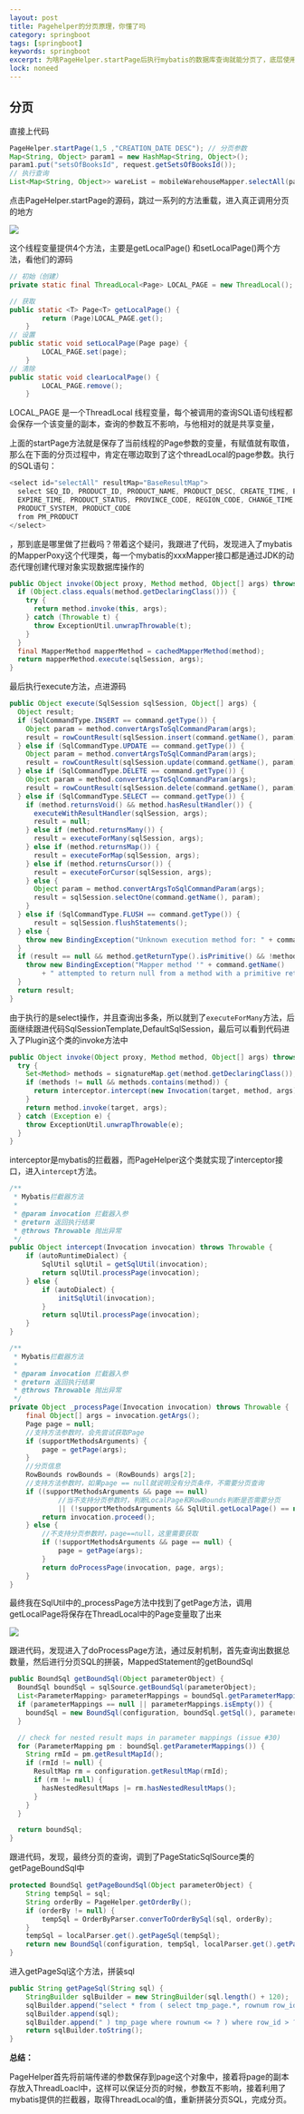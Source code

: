 ```yaml
---
layout: post
title: Pagehelper的分页原理，你懂了吗
category: springboot
tags: [springboot]
keywords: springboot
excerpt: 为啥PageHelper.startPage后执行mybatis的数据库查询就能分页了，底层使用了ThreadLocal变量
lock: noneed
---
```


## 分页

直接上代码

```java
PageHelper.startPage(1,5 ,"CREATION_DATE DESC"); // 分页参数
Map<String, Object> param1 = new HashMap<String, Object>();
param1.put("setsOfBooksId", request.getSetsOfBooksId());	
// 执行查询
List<Map<String, Object>> wareList = mobileWarehouseMapper.selectAll(param1); //需要分页
```

点击PageHelper.startPage的源码，跳过一系列的方法重载，进入真正调用分页的地方

![](\assets\images\2020\java\pagehelper.jpg)

这个线程变量提供4个方法，主要是getLocalPage() 和setLocalPage()两个方法，看他们的源码

```java
// 初始（创建）
private static final ThreadLocal<Page> LOCAL_PAGE = new ThreadLocal();

// 获取
public static <T> Page<T> getLocalPage() {
        return (Page)LOCAL_PAGE.get();
    }
// 设置
public static void setLocalPage(Page page) {
        LOCAL_PAGE.set(page);
    }
// 清除
public static void clearLocalPage() {
        LOCAL_PAGE.remove();
    }
```

LOCAL_PAGE 是一个ThreadLocal 线程变量，每个被调用的查询SQL语句线程都会保存一个该变量的副本，查询的参数互不影响，与他相对的就是共享变量，

上面的startPage方法就是保存了当前线程的Page参数的变量，有赋值就有取值，那么在下面的分页过程中，肯定在哪边取到了这个threadLocal的page参数。执行的SQL语句：

```java
<select id="selectAll" resultMap="BaseResultMap">
  select SEQ_ID, PRODUCT_ID, PRODUCT_NAME, PRODUCT_DESC, CREATE_TIME, EFFECT_TIME, 
  EXPIRE_TIME, PRODUCT_STATUS, PROVINCE_CODE, REGION_CODE, CHANGE_TIME, OP_OPERATOR_ID, 
  PRODUCT_SYSTEM, PRODUCT_CODE
  from PM_PRODUCT
</select>
```

，那到底是哪里做了拦截吗？带着这个疑问，我跟进了代码，发现进入了mybatis的MapperPoxy这个代理类，每一个mybatis的xxxMapper接口都是通过JDK的动态代理创建代理对象实现数据库操作的

```java
public Object invoke(Object proxy, Method method, Object[] args) throws Throwable {
  if (Object.class.equals(method.getDeclaringClass())) {
    try {
      return method.invoke(this, args);
    } catch (Throwable t) {
      throw ExceptionUtil.unwrapThrowable(t);
    }
  }
  final MapperMethod mapperMethod = cachedMapperMethod(method);
  return mapperMethod.execute(sqlSession, args);
}
```

最后执行execute方法，点进源码

```java
public Object execute(SqlSession sqlSession, Object[] args) {
  Object result;
  if (SqlCommandType.INSERT == command.getType()) {
    Object param = method.convertArgsToSqlCommandParam(args);
    result = rowCountResult(sqlSession.insert(command.getName(), param));
  } else if (SqlCommandType.UPDATE == command.getType()) {
    Object param = method.convertArgsToSqlCommandParam(args);
    result = rowCountResult(sqlSession.update(command.getName(), param));
  } else if (SqlCommandType.DELETE == command.getType()) {
    Object param = method.convertArgsToSqlCommandParam(args);
    result = rowCountResult(sqlSession.delete(command.getName(), param));
  } else if (SqlCommandType.SELECT == command.getType()) {
    if (method.returnsVoid() && method.hasResultHandler()) {
      executeWithResultHandler(sqlSession, args);
      result = null;
    } else if (method.returnsMany()) {
      result = executeForMany(sqlSession, args);
    } else if (method.returnsMap()) {
      result = executeForMap(sqlSession, args);
    } else if (method.returnsCursor()) {
      result = executeForCursor(sqlSession, args);
    } else {
      Object param = method.convertArgsToSqlCommandParam(args);
      result = sqlSession.selectOne(command.getName(), param);
    }
  } else if (SqlCommandType.FLUSH == command.getType()) {
      result = sqlSession.flushStatements();
  } else {
    throw new BindingException("Unknown execution method for: " + command.getName());
  }
  if (result == null && method.getReturnType().isPrimitive() && !method.returnsVoid()) {
    throw new BindingException("Mapper method '" + command.getName()
        + " attempted to return null from a method with a primitive return type (" + method.getReturnType() + ").");
  }
  return result;
}
```

由于执行的是select操作，并且查询出多条，所以就到了`executeForMany`方法，后面继续跟进代码SqlSessionTemplate,DefaultSqlSession，最后可以看到代码进入了Plugin这个类的invoke方法中

```java
public Object invoke(Object proxy, Method method, Object[] args) throws Throwable {
  try {
    Set<Method> methods = signatureMap.get(method.getDeclaringClass());
    if (methods != null && methods.contains(method)) {
      return interceptor.intercept(new Invocation(target, method, args));
    }
    return method.invoke(target, args);
  } catch (Exception e) {
    throw ExceptionUtil.unwrapThrowable(e);
  }
}
```

interceptor是mybatis的拦截器，而PageHelper这个类就实现了interceptor接口，进入`intercept`方法。

```java
/**
 * Mybatis拦截器方法
 *
 * @param invocation 拦截器入参
 * @return 返回执行结果
 * @throws Throwable 抛出异常
 */
public Object intercept(Invocation invocation) throws Throwable {
    if (autoRuntimeDialect) {
        SqlUtil sqlUtil = getSqlUtil(invocation);
        return sqlUtil.processPage(invocation);
    } else {
        if (autoDialect) {
            initSqlUtil(invocation);
        }
        return sqlUtil.processPage(invocation);
    }
}

/**
 * Mybatis拦截器方法
 *
 * @param invocation 拦截器入参
 * @return 返回执行结果
 * @throws Throwable 抛出异常
 */
private Object _processPage(Invocation invocation) throws Throwable {
    final Object[] args = invocation.getArgs();
    Page page = null;
    //支持方法参数时，会先尝试获取Page
    if (supportMethodsArguments) {
        page = getPage(args);
    }
    //分页信息
    RowBounds rowBounds = (RowBounds) args[2];
    //支持方法参数时，如果page == null就说明没有分页条件，不需要分页查询
    if ((supportMethodsArguments && page == null)
            //当不支持分页参数时，判断LocalPage和RowBounds判断是否需要分页
            || (!supportMethodsArguments && SqlUtil.getLocalPage() == null && rowBounds == RowBounds.DEFAULT)) {
        return invocation.proceed();
    } else {
        //不支持分页参数时，page==null，这里需要获取
        if (!supportMethodsArguments && page == null) {
            page = getPage(args);
        }
        return doProcessPage(invocation, page, args);
    }
}
```

最终我在SqlUtil中的_processPage方法中找到了getPage方法，调用getLocalPage将保存在ThreadLocal中的Page变量取了出来

![](/assets/images/2020/java/pagehelper-getpage.png)

跟进代码，发现进入了doProcessPage方法，通过反射机制，首先查询出数据总数量，然后进行分页SQL的拼装，MappedStatement的getBoundSql

```java
public BoundSql getBoundSql(Object parameterObject) {
  BoundSql boundSql = sqlSource.getBoundSql(parameterObject);
  List<ParameterMapping> parameterMappings = boundSql.getParameterMappings();
  if (parameterMappings == null || parameterMappings.isEmpty()) {
    boundSql = new BoundSql(configuration, boundSql.getSql(), parameterMap.getParameterMappings(), parameterObject);
  }

  // check for nested result maps in parameter mappings (issue #30)
  for (ParameterMapping pm : boundSql.getParameterMappings()) {
    String rmId = pm.getResultMapId();
    if (rmId != null) {
      ResultMap rm = configuration.getResultMap(rmId);
      if (rm != null) {
        hasNestedResultMaps |= rm.hasNestedResultMaps();
      }
    }
  }

  return boundSql;
}
```

跟进代码，发现，最终分页的查询，调到了PageStaticSqlSource类的getPageBoundSql中

```java
protected BoundSql getPageBoundSql(Object parameterObject) {
    String tempSql = sql;
    String orderBy = PageHelper.getOrderBy();
    if (orderBy != null) {
        tempSql = OrderByParser.converToOrderBySql(sql, orderBy);
    }
    tempSql = localParser.get().getPageSql(tempSql);
    return new BoundSql(configuration, tempSql, localParser.get().getPageParameterMapping(configuration, original.getBoundSql(parameterObject)), parameterObject);
}
```

进入getPageSql这个方法，拼装sql

```java
public String getPageSql(String sql) {
    StringBuilder sqlBuilder = new StringBuilder(sql.length() + 120);
    sqlBuilder.append("select * from ( select tmp_page.*, rownum row_id from ( ");
    sqlBuilder.append(sql);
    sqlBuilder.append(" ) tmp_page where rownum <= ? ) where row_id > ?");
    return sqlBuilder.toString();
}
```

**总结：**

PageHelper首先将前端传递的参数保存到page这个对象中，接着将page的副本存放入ThreadLoacl中，这样可以保证分页的时候，参数互不影响，接着利用了mybatis提供的拦截器，取得ThreadLocal的值，重新拼装分页SQL，完成分页。
